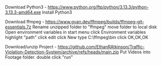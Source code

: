Download Python3 - https://www.python.org/ftp/python/3.13.3/python-3.13.3-amd64.exe
Install Python3

Download ffmpeg - https://www.gyan.dev/ffmpeg/builds/ffmpeg-git-essentials.7z
Rename unzipped folder to "ffmpeg"
move folder to local disk
Open environment variables in start menu
click Environment variables
highlight "path"
click edit
click New
type C:\ffmpeg\bin
click OK,OK,OK

Download/unzip Project - https://github.com/EthanRAtkinson/Traffic-Violation-Detection-System/archive/refs/heads/main.zip
Put Videos into Footage folder.
double click "run"
